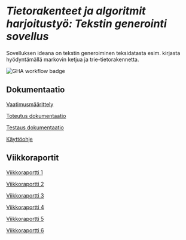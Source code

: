 # *Tietorakenteet ja algoritmit harjoitustyö: Tekstin generointi sovellus*

Sovelluksen ideana on tekstin generoiminen teksidatasta esim. kirjasta hyödyntämällä markovin ketjua ja trie-tietorakennetta. 

![GHA workflow badge](https://github.com/lifeofborna/Tiralabra/workflows/CI/badge.svg)

## Dokumentaatio
[Vaatimusmäärittely](https://github.com/lifeofborna/Tiralabra/blob/main/dokumentaatio/vaatimusm%C3%A4%C3%A4rittely.md)

[Toteutus dokumentaatio](https://github.com/lifeofborna/Markov-Chain-Text-Generation-App/blob/main/dokumentaatio/toteutusdokumentti.md
)

[Testaus dokumentaatio](https://github.com/lifeofborna/Markov-Chain-Text-Generation-App/blob/main/dokumentaatio/testausdokumentaatio.md
)

[Käyttöohje](https://github.com/lifeofborna/Markov-Chain-Text-Generation-App/blob/main/dokumentaatio/k%C3%A4ytt%C3%B6ohje.md)

## Viikkoraportit
[Viikkoraportti 1](https://github.com/lifeofborna/Tiralabra/blob/main/dokumentaatio/Viikkoraportti%201.md)

[Viikkoraportti 2](https://github.com/lifeofborna/Tiralabra/blob/main/dokumentaatio/viikkoraportti2.md)

[Viikkoraportti 3](https://github.com/lifeofborna/Markov-Chain-Text-Generation-App/blob/main/dokumentaatio/viikkoraportti3.md)

[Viikkoraportti 4](https://github.com/lifeofborna/Markov-Chain-Text-Generation-App/blob/main/dokumentaatio/viikkoraportti4.md)

[Viikkoraportti 5](https://github.com/lifeofborna/Markov-Chain-Text-Generation-App/blob/main/dokumentaatio/viikkoraportti5.md)

[Viikkoraportti 6](https://github.com/lifeofborna/Markov-Chain-Text-Generation-App/blob/main/dokumentaatio/viikkoraportti6.md)

